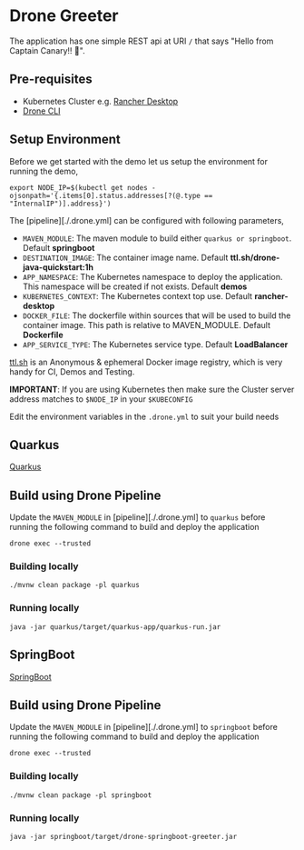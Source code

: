 # Drone Greeter

The application has one simple REST api at URI `/` that says "Hello from Captain Canary!! 🚀".

## Pre-requisites

- Kubernetes Cluster e.g. [Rancher Desktop](https://rancherdesktop.io)
- [Drone CLI](https://docs.drone.io/cli/install/)

## Setup Environment

Before we get started with the demo let us setup the environment for running the demo,

```shell
export NODE_IP=$(kubectl get nodes -ojsonpath='{.items[0].status.addresses[?(@.type == "InternalIP")].address}')
```

The [pipeline][./.drone.yml] can be configured with following parameters,

- `MAVEN_MODULE`:  The maven module to build either `quarkus or springboot`. Default **springboot**
- `DESTINATION_IMAGE`: The container image name. Default **ttl.sh/drone-java-quickstart:1h**
- `APP_NAMESPACE`: The Kubernetes namespace to deploy the application. This namespace will be created if not exists. Default **demos**
- `KUBERNETES_CONTEXT`: The Kubernetes context top use. Default **rancher-desktop**
- `DOCKER_FILE`: The dockerfile within sources that will be used to build the container image. This path is relative to MAVEN_MODULE.  Default **Dockerfile**
- `APP_SERVICE_TYPE`: The Kubernetes service type. Default **LoadBalancer**

[ttl.sh](https://ttl.sh) is an Anonymous & ephemeral Docker image registry, which is very handy for CI, Demos and Testing.

__IMPORTANT__: If you are using Kubernetes then make sure the Cluster server address matches to `$NODE_IP` in your `$KUBECONFIG`

Edit the environment variables in the `.drone.yml` to suit your build needs

## Quarkus

[Quarkus](./quarkus)

## Build using Drone Pipeline

Update the `MAVEN_MODULE` in [pipeline][./.drone.yml] to `quarkus` before running the following command to build and deploy the application

```shell
drone exec --trusted
```

### Building locally

```shell
./mvnw clean package -pl quarkus
```
### Running locally

```shell
java -jar quarkus/target/quarkus-app/quarkus-run.jar
```

## SpringBoot

[SpringBoot](./springboot)

## Build using Drone Pipeline

Update the `MAVEN_MODULE` in [pipeline][./.drone.yml] to `springboot` before running the following command to build and deploy the application

```shell
drone exec --trusted
```

### Building locally

```shell
./mvnw clean package -pl springboot
```

### Running locally

```shell
java -jar springboot/target/drone-springboot-greeter.jar
```